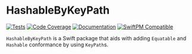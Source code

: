 # HashableByKeyPath

[![Tests](https://github.com/JosephDuffy/HashableByKeyPath/workflows/Tests/badge.svg)](https://github.com/JosephDuffy/HashableByKeyPath/actions?query=workflow%3ATests)
[![Code Coverage](https://codecov.io/gh/JosephDuffy/HashableByKeyPath/branch/master/graph/badge.svg)](https://codecov.io/gh/JosephDuffy/HashableByKeyPath)
[![Documentation](https://josephduffy.github.io/HashableByKeyPath/badge.svg)](https://josephduffy.github.io/HashableByKeyPath/)
[![SwiftPM Compatible](https://img.shields.io/badge/SwiftPM-compatible-4BC51D.svg?style=flat)](https://github.com/apple/swift-package-manager)

`HashableByKeyPath` is a Swift package that aids with adding `Equatable` and `Hashable` conformance by using `KeyPath`s.

